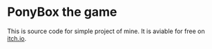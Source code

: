 # PonyBox the game
This is source code for simple project of mine. It is aviable for free on [itch.io](https://greenflame.itch.io/ponybox). 
